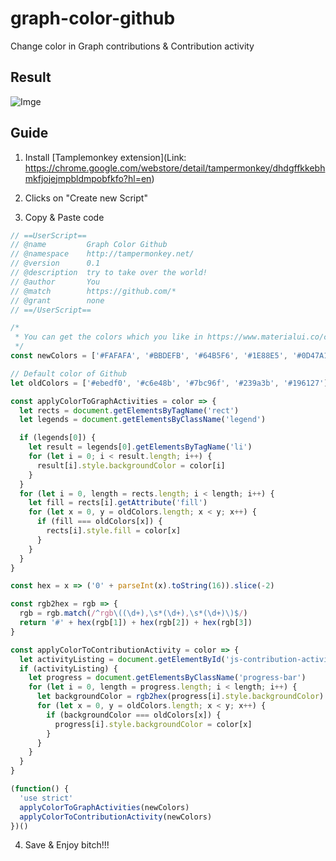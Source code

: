 # graph-color-github

Change color in Graph contributions &amp; Contribution activity

## Result

![Imge](https://i.imgur.com/EibiF24.png)

## Guide

1. Install [Tamplemonkey extension](Link: https://chrome.google.com/webstore/detail/tampermonkey/dhdgffkkebhmkfjojejmpbldmpobfkfo?hl=en)

2. Clicks on "Create new Script"

3. Copy & Paste code

```js
// ==UserScript==
// @name         Graph Color Github
// @namespace    http://tampermonkey.net/
// @version      0.1
// @description  try to take over the world!
// @author       You
// @match        https://github.com/*
// @grant        none
// ==/UserScript==

/*
 * You can get the colors which you like in https://www.materialui.co/colors
 */
const newColors = ['#FAFAFA', '#BBDEFB', '#64B5F6', '#1E88E5', '#0D47A1']

// Default color of Github
let oldColors = ['#ebedf0', '#c6e48b', '#7bc96f', '#239a3b', '#196127']

const applyColorToGraphActivities = color => {
  let rects = document.getElementsByTagName('rect')
  let legends = document.getElementsByClassName('legend')

  if (legends[0]) {
    let result = legends[0].getElementsByTagName('li')
    for (let i = 0; i < result.length; i++) {
      result[i].style.backgroundColor = color[i]
    }
  }
  for (let i = 0, length = rects.length; i < length; i++) {
    let fill = rects[i].getAttribute('fill')
    for (let x = 0, y = oldColors.length; x < y; x++) {
      if (fill === oldColors[x]) {
        rects[i].style.fill = color[x]
      }
    }
  }
}

const hex = x => ('0' + parseInt(x).toString(16)).slice(-2)

const rgb2hex = rgb => {
  rgb = rgb.match(/^rgb\((\d+),\s*(\d+),\s*(\d+)\)$/)
  return '#' + hex(rgb[1]) + hex(rgb[2]) + hex(rgb[3])
}

const applyColorToContributionActivity = color => {
  let activityListing = document.getElementById('js-contribution-activity')
  if (activityListing) {
    let progress = document.getElementsByClassName('progress-bar')
    for (let i = 0, length = progress.length; i < length; i++) {
      let backgroundColor = rgb2hex(progress[i].style.backgroundColor)
      for (let x = 0, y = oldColors.length; x < y; x++) {
        if (backgroundColor === oldColors[x]) {
          progress[i].style.backgroundColor = color[x]
        }
      }
    }
  }
}

(function() {
  'use strict'
  applyColorToGraphActivities(newColors)
  applyColorToContributionActivity(newColors)
})()
```

4. Save & Enjoy bitch!!!
